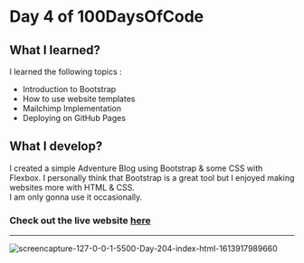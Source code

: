 # Day 4 of 100DaysOfCode

## What I learned?

I learned the following topics :
- Introduction to Bootstrap
- How to use website templates
- Mailchimp Implementation
- Deploying on GitHub Pages

## What I develop?

I created a simple Adventure Blog using Bootstrap & some CSS with Flexbox. I personally think that Bootstrap is a great tool but I enjoyed making websites more with HTML & CSS. <br> I am only gonna use it occasionally.

### **Check out the live website [here](https://100daysofcode-day4.netlify.app/)**

<hr>

![screencapture-127-0-0-1-5500-Day-204-index-html-1613917989660](https://user-images.githubusercontent.com/59148052/108628260-e5ccb980-747f-11eb-8225-d0c7aa7d424e.png)


